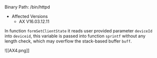 Binary Path: /bin/httpd
- Affected Versions
    - AX V16.03.12.11

In function `formSetClientState` it reads user provided parameter `deviceId` into `deviceid`, this variable is passed into function `sprintf` without any length check, which may overflow the stack-based buffer `buff`.

![[AX4.png]]